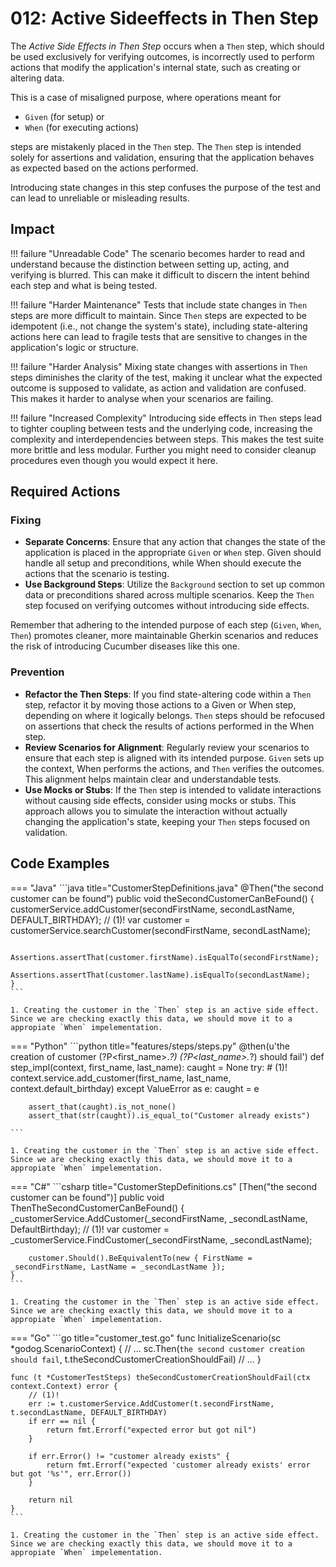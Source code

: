 # 012: Active Sideeffects in Then Step
The *Active Side Effects in Then Step* occurs when a `Then` step, which should be used exclusively for verifying outcomes, is incorrectly used to perform actions that modify the application's internal state, such as creating or altering data.

This is a case of misaligned purpose, where operations meant for 

* `Given` (for setup) or 
* `When` (for executing actions) 

steps are mistakenly placed in the `Then` step. The `Then` step is intended solely for assertions and validation, ensuring that the application behaves as expected based on the actions performed.

Introducing state changes in this step confuses the purpose of the test and can lead to unreliable or misleading results.

## Impact

!!! failure "Unreadable Code"
    The scenario becomes harder to read and understand because the distinction between setting up, acting, and verifying is blurred. This can make it difficult to discern the intent behind each step and what is being tested.

!!! failure "Harder Maintenance"
    Tests that include state changes in `Then` steps are more difficult to maintain. Since `Then` steps are expected to be idempotent (i.e., not change the system's state), including state-altering actions here can lead to fragile tests that are sensitive to changes in the application's logic or structure.

!!! failure "Harder Analysis"
    Mixing state changes with assertions in `Then` steps diminishes the clarity of the test, making it unclear what the expected outcome is supposed to validate, as action and validation are confused. This makes it harder to analyse when your scenarios are failing. 

!!! failure "Increased Complexity"
    Introducing side effects in `Then` steps lead to tighter coupling between tests and the underlying code, increasing the complexity and interdependencies between steps. This makes the test suite more brittle and less modular. Further you might need to consider cleanup procedures even though you would expect it here.

## Required Actions

### Fixing

* **Separate Concerns**: Ensure that any action that changes the state of the application is placed in the appropriate `Given` or `When` step. Given should handle all setup and preconditions, while When should execute the actions that the scenario is testing.
* **Use Background Steps**: Utilize the `Background` section to set up common data or preconditions shared across multiple scenarios. Keep the `Then` step focused on verifying outcomes without introducing side effects.

Remember that adhering to the intended purpose of each step (`Given`, `When`, `Then`) promotes cleaner, more maintainable Gherkin scenarios and reduces the risk of introducing Cucumber diseases like this one.

### Prevention

* **Refactor the Then Steps**: If you find state-altering code within a `Then` step, refactor it by moving those actions to a Given or When step, depending on where it logically belongs. `Then` steps should be refocused on assertions that check the results of actions performed in the When step.
* **Review Scenarios for Alignment**: Regularly review your scenarios to ensure that each step is aligned with its intended purpose. `Given` sets up the context, When performs the actions, and `Then` verifies the outcomes. This alignment helps maintain clear and understandable tests.
* **Use Mocks or Stubs**: If the `Then` step is intended to validate interactions without causing side effects, consider using mocks or stubs. This approach allows you to simulate the interaction without actually changing the application's state, keeping your `Then` steps focused on validation.

## Code Examples

=== "Java"
    ```java title="CustomerStepDefinitions.java"
    @Then("the second customer can be found")
    public void theSecondCustomerCanBeFound() {
        customerService.addCustomer(secondFirstName, secondLastName, DEFAULT_BIRTHDAY); // (1)!
        var customer = customerService.searchCustomer(secondFirstName, secondLastName);

        Assertions.assertThat(customer.firstName).isEqualTo(secondFirstName);
        Assertions.assertThat(customer.lastName).isEqualTo(secondLastName);
    }
    ```

    1. Creating the customer in the `Then` step is an active side effect. Since we are checking exactly this data, we should move it to a appropiate `When` impelementation. 
    
=== "Python"
    ```python title="features/steps/steps.py"
    @then(u'the creation of customer (?P<first_name>.*?) (?P<last_name>.*?) should fail')
    def step_impl(context, first_name, last_name):
        caught = None
        try:
            # (1)!
            context.service.add_customer(first_name, last_name, context.default_birthday) 
        except ValueError as e:
            caught = e

        assert_that(caught).is_not_none()
        assert_that(str(caught)).is_equal_to("Customer already exists")

    ```

    1. Creating the customer in the `Then` step is an active side effect. Since we are checking exactly this data, we should move it to a appropiate `When` impelementation. 


=== "C#"
    ```csharp title="CustomerStepDefinitions.cs"
    [Then("the second customer can be found")]
    public void ThenTheSecondCustomerCanBeFound()
    {
        _customerService.AddCustomer(_secondFirstName, _secondLastName, DefaultBirthday); // (1)!
        var customer = _customerService.FindCustomer(_secondFirstName, _secondLastName);

        customer.Should().BeEquivalentTo(new { FirstName = _secondFirstName, LastName = _secondLastName });
    }
    ```

    1. Creating the customer in the `Then` step is an active side effect. Since we are checking exactly this data, we should move it to a appropiate `When` impelementation. 

=== "Go"
    ```go title="customer_test.go"
    func InitializeScenario(sc *godog.ScenarioContext) {
        // ...
        sc.Then(`the second customer creation should fail`, t.theSecondCustomerCreationShouldFail)
        // ...
    }

    func (t *CustomerTestSteps) theSecondCustomerCreationShouldFail(ctx context.Context) error {
        // (1)!
        err := t.customerService.AddCustomer(t.secondFirstName, t.secondLastName, DEFAULT_BIRTHDAY)
        if err == nil {
            return fmt.Errorf("expected error but got nil")
        }

        if err.Error() != "customer already exists" {
            return fmt.Errorf("expected 'customer already exists' error but got '%s'", err.Error())
        }

        return nil
    }
    ```

    1. Creating the customer in the `Then` step is an active side effect. Since we are checking exactly this data, we should move it to a appropiate `When` impelementation. 
